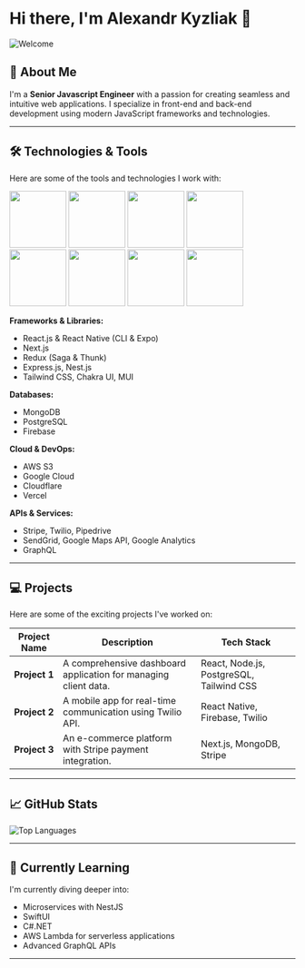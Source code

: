 # Hi there, I'm Alexandr Kyzliak 👋

![Welcome](https://media.giphy.com/media/l0HlHFRbmaZtBRhXG/giphy.gif?cid=ecf05e47bjhfto5ttrmcyvphgllelc04d1c9nsx4v8gwjvic&ep=v1_gifs_search&rid=giphy.gif&ct=g)


## 🌟 About Me

I'm a **Senior Javascript Engineer** with a passion for creating seamless and intuitive web applications. I specialize in front-end and back-end development using modern JavaScript frameworks and technologies.

---

## 🛠️ Technologies & Tools

Here are some of the tools and technologies I work with:

<img src="https://camo.githubusercontent.com/e1784ce9f67450bbb344206d1e05579cf4c835b6e84add8e63d1c19b072e7aab/68747470733a2f2f6d69726f2e6d656469756d2e636f6d2f6d61782f313236302f312a2d744f6c644562666a696a786e3956715a65554c71672e676966"  height="100" />
<img src="https://taiseisigyo.com/img/loading.gif"  height="100" />
<img src="https://media0.giphy.com/media/eNAsjO55tPbgaor7ma/giphy.gif?cid=6c09b952mcl2azw36ubs5r3oukrqdvky04xanm63tk63apgy&ep=v1_internal_gif_by_id&rid=giphy.gif&ct=s"  height="100" />
<img src="https://www.staffworx.co.uk/wp-content/uploads/2021/09/nextjs-gif.gif"  height="100" />
<img src="https://user-images.githubusercontent.com/74038190/212257460-738ff738-247f-4445-a718-cdd0ca76e2db.gif"  height="100" />
<img src="https://upload.wikimedia.org/wikipedia/commons/a/a8/NestJS.svg"  height="100" />
<img src="https://raw.githubusercontent.com/lucianonooijen/lucianonooijen/master/assets/postgresql.gif"  height="100" />
<img src="https://media.licdn.com/dms/image/C4D12AQEpy7KmUJiOEQ/article-cover_image-shrink_600_2000/0/1620943137026?e=2147483647&v=beta&t=rA6VwMYyQzo_gHm3E7hiSlMfPKYwx7yMeG0DGFdc9M0"  height="100" />

**Frameworks & Libraries:**
- React.js & React Native (CLI & Expo)
- Next.js
- Redux (Saga & Thunk)
- Express.js, Nest.js
- Tailwind CSS, Chakra UI, MUI

**Databases:**
- MongoDB
- PostgreSQL
- Firebase

**Cloud & DevOps:**
- AWS S3
- Google Cloud
- Cloudflare
- Vercel

**APIs & Services:**
- Stripe, Twilio, Pipedrive
- SendGrid, Google Maps API, Google Analytics
- GraphQL

---

## 💻 Projects

Here are some of the exciting projects I've worked on:

| Project Name | Description | Tech Stack |
|--------------|-------------|------------|
| **Project 1** | A comprehensive dashboard application for managing client data. | React, Node.js, PostgreSQL, Tailwind CSS |
| **Project 2** | A mobile app for real-time communication using Twilio API. | React Native, Firebase, Twilio |
| **Project 3** | An e-commerce platform with Stripe payment integration. | Next.js, MongoDB, Stripe |

---

## 📈 GitHub Stats

![Top Languages](https://github-readme-stats.vercel.app/api/top-langs/?username=dwasinside&layout=compact&theme=radical)

---

## 🌱 Currently Learning

I'm currently diving deeper into:
- Microservices with NestJS
- SwiftUI
- C#.NET
- AWS Lambda for serverless applications
- Advanced GraphQL APIs

---

